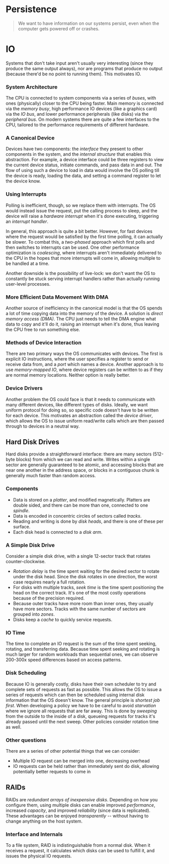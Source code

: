 # Persistence

> We want to have information on our systems persist, even when the computer
> gets powered off or crashes.

# IO

Systems that don't take input aren't usually very interesting (since they
produce the same output always), nor are programs that produce no output
(because there'd be no point to running them). This motivates IO.

### System Architecture

The CPU is connected to system components via a series of _buses_, with ones
(physically) closer to the CPU being faster. Main memory is connected via the
_memory busy_, high performance IO devices (like a graphics card) via the _IO
bus_, and lower performance peripherals (like disks) via the _peripheral bus_.
On modern systems there are quite a few interfaces to the CPU, tailored to the
performance requirements of different hardware.

### A Canonical Device

Devices have two components: the _interface_ they present to other components in
the system, and the _internal structure_ that enables this abstraction. For
example, a device interface could be three registers to view the current device
status, initiate commands, and pass data in and out. The flow of using such
a device to load in data would involve the OS polling till the device is ready,
loading the data, and setting a command register to let the device know.

### Using Interrupts

Polling is inefficient, though, so we replace them with interrupts. The OS would
instead issue the request, put the calling process to sleep, and the device will
raise a _hardware interrupt_ when it's done executing, triggering an _interrupt
handler_.

In general, this approach is quite a bit better. However, for fast devices where
the request would be satisfied by the first time polling, it can actually be
slower. To combat this, a _two-phased_ approach which first polls and then
switches to interrupts can be used. One other performance optimization is
_coalescing_, where interrupts aren't immediately delivered to the CPU in the
hopes that more interrupts will come in, allowing multiple to be handled at
a time.

Another downside is the possibility of live-lock: we don't want the OS to
constantly be stuck serving interrupt handlers rather than actually running
user-level processes.

### More Efficient Data Movement With DMA

Another source of inefficiency in the canonical model is that the OS spends
a lot of time copying data into the memory of the device. A solution is _direct
memory access (DMA)_. The CPU just needs to tell the DMA engine what data to
copy and it'll do it, raising an interrupt when it's done, thus leaving the CPU
free to run something else.

### Methods of Device Interaction

There are two primary ways the OS communicates with devices. The first is
explicit IO instructions, where the user specifies a register to send or receive
data from, and a _port_ which names a device. Another approach is to use
_memory-mapped IO_, where device registers can be written to as if they are
normal memory locations. Neither option is really better.

### Device Drivers

Another problem the OS could face is that it needs to communicate with many
different devices, like different types of disks. Ideally, we want uniform
protocol for doing so, so specific code doesn't have to be written for each
device. This motivates an abstraction called the _device driver_, which allows
the OS to issue uniform read/write calls which are then passed through to
devices in a neutral way.

## Hard Disk Drives

Hard disks provide a straightforward interface: there are many sectors (512-byte
blocks) from which we can read and write. Writes within a single sector are
generally guaranteed to be atomic, and accessing blocks that are near one
another in the address space, or blocks in a contiguous chunk is generally much
faster than random access.

### Components
- Data is stored on a _platter_, and modified magnetically. Platters are double
  sided, and there can be more than one, connected to one _spindle_.
- Data is encoded in concentric circles of sectors called _tracks_.
- Reading and writing is done by _disk heads_, and there is one of these per
  surface.
- Each disk head is connected to a _disk arm_.

### A Simple Disk Drive

Consider a simple disk drive, with a single 12-sector track that rotates
counter-clockwise.

- _Rotation delay_ is the time spent waiting for the desired sector to rotate
  under the disk head. Since the disk rotates in one direction, the worst case
  requires nearly a full rotation.
- For disks with multiple tracks, _seek time_ is the time spent positioning the
  head on the correct track. It's one of the most costly operations because of
  the precision required.
- Because outer tracks have more room than inner ones, they usually have more
  sectors. Tracks with the same number of sectors are grouped into _zones_.
- Disks keep a _cache_ to quickly service requests.

### IO Time

The time to complete an IO request is the sum of the time spent seeking,
rotating, and transferring data. Because time spent seeking and rotating is much
larger for random workloads than sequential ones, we can observe 200-300x speed
differences based on access patterns.

### Disk Scheduling

Because IO is generally costly, disks have their own scheduler to try and
complete sets of requests as fast as possible. This allows the OS to issue
a series of requests which can then be scheduled using internal disk information
that the OS doesn't know. The general principle is _shortest job first_. When
developing a policy we have to be careful to avoid _starvation_ where we ignore
all requests that are far away. This is done by _sweeping_ from the outside to
the inside of a disk, queueing requests for tracks it's already passed until the
next sweep. Other policies consider rotation time as well.

### Other questions

There are a series of other potential things that we can consider:

- Multiple IO request can be merged into one, decreasing overhead
- IO requests can be held rather than immediately sent do disk, allowing
  potentially better requests to come in

## RAIDs

RAIDs are _redundant arrays of inexpensive disks_. Depending on how you
configure them, using multiple disks can enable improved _performance_,
increased _capacity_, and improved _reliability_ (since data is replicated).
These advantages can be enjoyed _transparently_ -- without having to change
anything on the host system.

### Interface and Internals

To a file system, RAID is indistinguishable from a normal disk. When it receives
a request, it calculates which disks can be used to fulfill it, and issues the
physical IO requests.
